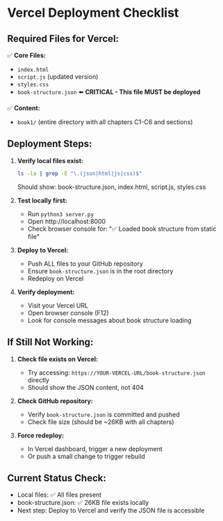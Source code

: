 # Vercel Deployment Checklist

## Required Files for Vercel:

✅ **Core Files:**
- `index.html` 
- `script.js` (updated version)
- `styles.css`
- `book-structure.json` ⬅️ **CRITICAL - This file MUST be deployed**

✅ **Content:**
- `book1/` (entire directory with all chapters C1-C6 and sections)

## Deployment Steps:

1. **Verify local files exist:**
   ```bash
   ls -la | grep -E "\.(json|html|js|css)$"
   ```
   Should show: book-structure.json, index.html, script.js, styles.css

2. **Test locally first:**
   - Run `python3 server.py`
   - Open http://localhost:8000
   - Check browser console for: "✅ Loaded book structure from static file"

3. **Deploy to Vercel:**
   - Push ALL files to your GitHub repository
   - Ensure `book-structure.json` is in the root directory
   - Redeploy on Vercel

4. **Verify deployment:**
   - Visit your Vercel URL
   - Open browser console (F12)
   - Look for console messages about book structure loading

## If Still Not Working:

1. **Check file exists on Vercel:**
   - Try accessing: `https://YOUR-VERCEL-URL/book-structure.json` directly
   - Should show the JSON content, not 404

2. **Check GitHub repository:**
   - Verify `book-structure.json` is committed and pushed
   - Check file size (should be ~26KB with all chapters)

3. **Force redeploy:**
   - In Vercel dashboard, trigger a new deployment
   - Or push a small change to trigger rebuild

## Current Status Check:
- Local files: ✅ All files present
- book-structure.json: ✅ 26KB file exists locally
- Next step: Deploy to Vercel and verify the JSON file is accessible